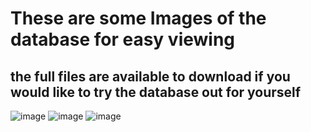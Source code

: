 # These are some Images of the database for easy viewing 
## the full files are available to download if you would like to try the database out for yourself

![image](https://user-images.githubusercontent.com/67442861/225412309-7123107b-6b04-4d73-94c6-147ca9f39399.png)
![image](https://user-images.githubusercontent.com/67442861/225412478-e53ef088-6f12-4d56-abab-341907fbd90c.png)
![image](https://user-images.githubusercontent.com/67442861/225412393-96cc374a-3bf5-4579-868d-2cd2702d98c3.png)
